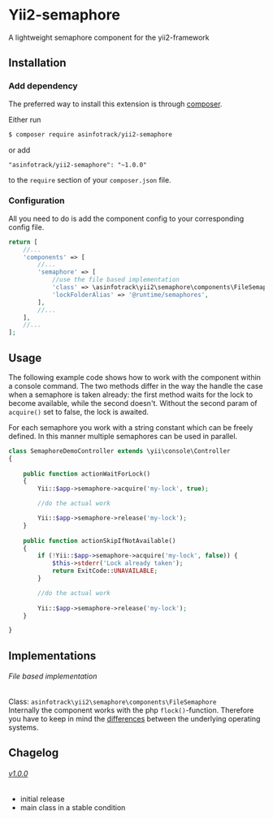 # Yii2-semaphore
A lightweight semaphore component for the yii2-framework

## Installation

### Add dependency

The preferred way to install this extension is through [composer](http://getcomposer.org/download/).

Either run

```bash
$ composer require asinfotrack/yii2-semaphore
```

or add

```
"asinfotrack/yii2-semaphore": "~1.0.0"
```

to the `require` section of your `composer.json` file.

### Configuration

All you need to do is add the component config to your corresponding config file.

```php
return [
    //...
    'components' => [        
        //...        
        'semaphore' => [
            //use the file based implementation
            'class' => \asinfotrack\yii2\semaphore\components\FileSemaphore::class,
            'lockFolderAlias' => '@runtime/semaphores',
        ],
        //...
    ],
    //...
];
```

## Usage

The following example code shows how to work with the component within a console command. The two methods differ in the
way the handle the case when a semaphore is taken already: the first method waits for the lock to become available, while
the second doesn't. Without the second param of `acquire()` set to false, the lock is awaited.

For each semaphore you work with a string constant which can be freely defined. In this manner multiple semaphores
can be used in parallel.


```php
class SemaphoreDemoController extends \yii\console\Controller
{
    
    public function actionWaitForLock()
    {
        Yii::$app->semaphore->acquire('my-lock', true);

        //do the actual work

        Yii::$app->semaphore->release('my-lock');
    }
    
    public function actionSkipIfNotAvailable()
    {
        if (!Yii::$app->semaphore->acquire('my-lock', false)) {
            $this->stderr('Lock already taken');
            return ExitCode::UNAVAILABLE;
        }

        //do the actual work
    
        Yii::$app->semaphore->release('my-lock');
    }

}
```

## Implementations

###### File based implementation
Class: `asinfotrack\yii2\semaphore\components\FileSemaphore`  
Internally the component works with the php `flock()`-function. Therefore you have to keep in 
mind the [differences](https://www.php.net/manual/en/function.flock.php#refsect1-function.flock-notes) between the 
underlying operating systems.

## Chagelog

###### [v1.0.0](https://github.com/asinfotrack/yii2-semaphore/releases/tag/1.0.0)
- initial release
- main class in a stable condition
